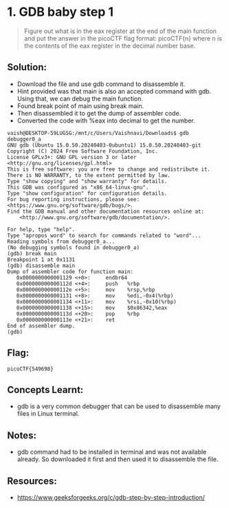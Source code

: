 # 1. GDB baby step 1
> Figure out what is in the eax register at the end of the main function and put the answer in the picoCTF flag format: picoCTF{n} where n is the contents of the eax register in the decimal number base. 

## Solution:
- Download the file and use gdb command to disassemble it.
- Hint provided was that main is also an accepted command with gdb. Using that, we can debug the main function.
- Found break point of main using break main.
- Then disassembled it to get the dump of assembler code.
- Converted the code with %eax into decimal to get the number.

```
vaish@DESKTOP-59LUGSG:/mnt/c/Users/Vaishnavi/Downloads$ gdb debugger0_a
GNU gdb (Ubuntu 15.0.50.20240403-0ubuntu1) 15.0.50.20240403-git
Copyright (C) 2024 Free Software Foundation, Inc.
License GPLv3+: GNU GPL version 3 or later <http://gnu.org/licenses/gpl.html>
This is free software: you are free to change and redistribute it.
There is NO WARRANTY, to the extent permitted by law.
Type "show copying" and "show warranty" for details.
This GDB was configured as "x86_64-linux-gnu".
Type "show configuration" for configuration details.
For bug reporting instructions, please see:
<https://www.gnu.org/software/gdb/bugs/>.
Find the GDB manual and other documentation resources online at:
    <http://www.gnu.org/software/gdb/documentation/>.

For help, type "help".
Type "apropos word" to search for commands related to "word"...
Reading symbols from debugger0_a...
(No debugging symbols found in debugger0_a)
(gdb) break main
Breakpoint 1 at 0x1131
(gdb) disassemble main
Dump of assembler code for function main:
   0x0000000000001129 <+0>:     endbr64
   0x000000000000112d <+4>:     push   %rbp
   0x000000000000112e <+5>:     mov    %rsp,%rbp
   0x0000000000001131 <+8>:     mov    %edi,-0x4(%rbp)
   0x0000000000001134 <+11>:    mov    %rsi,-0x10(%rbp)
   0x0000000000001138 <+15>:    mov    $0x86342,%eax
   0x000000000000113d <+20>:    pop    %rbp
   0x000000000000113e <+21>:    ret
End of assembler dump.
(gdb)
```
## Flag:
```
picoCTF{549698}
```
## Concepts Learnt:
- gdb is a very common debugger that can be used to disassemble many files in Linux terminal.

## Notes:
- gdb command had to be installed in terminal and was not available already. So downloaded it first and then used it to disassemble the file.

## Resources:
- https://www.geeksforgeeks.org/c/gdb-step-by-step-introduction/